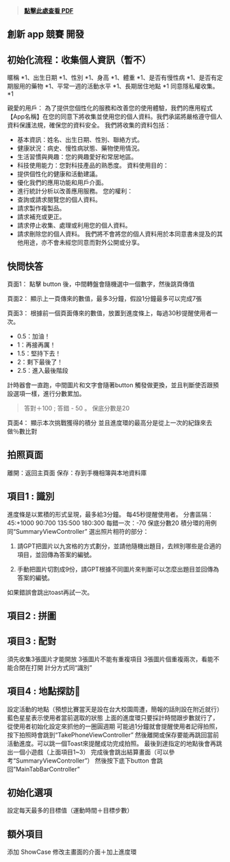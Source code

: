 
> **[點擊此處查看 PDF](User_Interface.pdf)**

## 創新 app 競賽 開發

## 初始化流程：收集個人資訊（暫不）
暱稱 *1、出生日期 *1、性別 *1、身高 *1、體重 *1、是否有慢性病 *1、是否有定期服用的藥物 *1、平常一週的活動水平 *1、長期居住地點 *1
同意隱私權收集。*1

親愛的用戶：
為了提供您個性化的服務和改善您的使用體驗，我們的應用程式【App名稱】在您的同意下將收集並使用您的個人資料。我們承諾將嚴格遵守個人資料保護法規，確保您的資料安全。
我們將收集的資料包括：
* 基本資訊：姓名、出生日期、性別、聯絡方式。
* 健康狀況：病史、慢性病狀態、藥物使用情況。
* 生活習慣與興趣：您的興趣愛好和常居地區。
* 科技使用能力：您對科技產品的熟悉度。
資料使用目的：
* 提供個性化的健康和活動建議。
* 優化我們的應用功能和用戶介面。
* 進行統計分析以改善應用服務。
您的權利：
* 查詢或請求閱覽您的個人資料。
* 請求製作複製品。
* 請求補充或更正。
* 請求停止收集、處理或利用您的個人資料。
* 請求刪除您的個人資料。
我們將不會將您的個人資料用於本同意書未提及的其他用途，亦不會未經您同意而對外公開或分享。


## 快問快答
頁面1：
點擊 button 後，中間轉盤會隨機選中一個數字，然後跳頁傳值

頁面2：
顯示上一頁傳來的數值，最多3分鐘，假設1分鐘最多可以完成7張

頁面3：
根據前一個頁面傳來的數值，放置到進度條上，每過30秒提醒使用者一次。
- 0.5：加油！ 
- 1：再接再厲！
- 1.5：堅持下去！
- 2：剩下最後了！
- 2.5：進入最後階段

計時器會一直跑，中間圖片和文字會隨著button 觸發做更換，並且判斷使否跟預設選項一樣，進行分數累加。
> 答對＋100 ; 答錯 - 50 。
> 保底分數是20

頁面4：
顯示本次挑戰獲得的積分
並且進度環的最高分是從上一次的紀錄來去做％數比對

## 拍照頁面
離開：返回主頁面
保存：存到手機相簿與本地資料庫

## 項目1 : 識別
進度條是以累積的形式呈現，最多給3分鐘。
每45秒提醒使用者。
分書區隔：
45:+1000
90:700
135:500
180:300
每錯一次：-70
保底分數20
積分環的用例同“SummaryViewController”
選出照片相符的部分：
1. 請GPT把圖片以九宮格的方式劃分，並請他隨機出題目，去辨別哪些是合適的項目，並回傳為答案的編號。

2. 手動把圖片切割成9份，請GPT根據不同圖片來判斷可以怎麼出題目並回傳為答案的編號。

如果錯誤會跳出toast再試一次。

## 項目2 : 拼圖

## 項目3 : 配對
須先收集3張圖片才能開放
3張圖片不能有重複項目
3張圖片個重複兩次，看能不能合閉在打開
計分方式同“識別”

## 項目4 : 地點探訪🌟
設定活動的地點（預想比賽當天是設在台大校園周遭，簡報的話則設在附近就行）
藍色星星表示使用者當前選取的狀態
上面的進度環只要採計時間跟步數就行了，從使用者初始化設定來抓他的一圈圓週期
可能過1分鐘就會提醒使用者記得拍照，按下拍照時會跳到“TakePhoneViewController” 然後離開或保存要能再跳回當前活動進度。可以跳一個Toast來提醒成功完成拍照。
最後到達指定的地點後會再跳出一個小遊戲（上面項目1~3） 完成後會跳出結算畫面（可以參考“SummaryViewController”）
然後按下底下button 會跳回”MainTabBarController”

## 初始化選項
設定每天最多的目標值（運動時間＋目標步數）

## 額外項目
添加 ShowCase
修改主畫面的介面＋加上進度環
